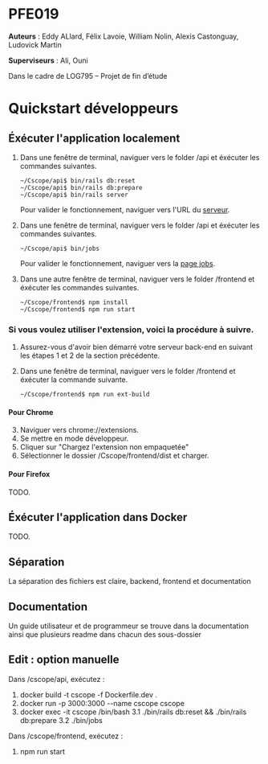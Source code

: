 # PFE019

**Auteurs** : Eddy ALlard, Félix Lavoie, William Nolin, Alexis Castonguay, Ludovick Martin

**Superviseurs** : Ali, Ouni

Dans le cadre de LOG795 – Projet de fin d’étude

# Quickstart développeurs
## Éxécuter l'application localement
1. Dans une fenêtre de terminal, naviguer vers le folder /api et éxécuter les commandes suivantes.
    ```console
    ~/Cscope/api$ bin/rails db:reset
    ~/Cscope/api$ bin/rails db:prepare
    ~/Cscope/api$ bin/rails server
    ```
    Pour valider le fonctionnement, naviguer vers l'URL du [serveur](http://localhost:3000).

2. Dans une fenêtre de terminal, naviguer vers le folder /api et éxécuter les commandes suivantes.
    ```console
    ~/Cscope/api$ bin/jobs
    ```
    Pour valider le fonctionnement, naviguer vers la [page jobs](http://localhost:3000/jobs).

3. Dans une autre fenêtre de terminal, naviguer vers le folder /frontend et éxécuter les commandes suivantes.
    ```console
    ~/Cscope/frontend$ npm install
    ~/Cscope/frontend$ npm run start
    ```

### Si vous voulez utiliser l'extension, voici la procédure à suivre.

1. Assurez-vous d'avoir bien démarré votre serveur back-end en suivant les étapes 1 et 2 de la section précédente.

2. Dans une fenêtre de terminal, naviguer vers le folder /frontend et éxécuter la commande suivante.
    ```console
    ~/Cscope/frontend$ npm run ext-build
    ```

#### Pour Chrome
3. Naviguer vers chrome://extensions. 
4. Se mettre en mode développeur.
5. Cliquer sur "Chargez l'extension non empaquetée"
6. Sélectionner le dossier /Cscope/frontend/dist et charger.


#### Pour Firefox

TODO.

## Éxécuter l'application dans Docker

TODO.

## Séparation

La séparation des fichiers est claire, backend, frontend et documentation

## Documentation

Un guide utilisateur et de programmeur se trouve dans la documentation ainsi que plusieurs readme dans chacun des sous-dossier

## Edit : option manuelle

Dans /cscope/api, exécutez :
1. docker build -t cscope -f Dockerfile.dev .
2. docker run -p 3000:3000 --name cscope cscope
3. docker exec -it cscope /bin/bash
    3.1 ./bin/rails db:reset && ./bin/rails db:prepare
    3.2 ./bin/jobs

Dans /cscope/frontend, exécutez : 
1. npm run start
